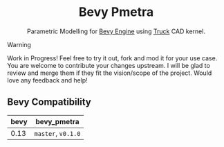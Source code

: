 <div align="center">

# Bevy Pmetra

Parametric Modelling for [Bevy Engine][bevy-website] using [Truck][truck-github] CAD kernel.

</div>

> [!WARNING]
> Work in Progress! Feel free to try it out, fork and mod it for your use case. You are welcome to contribute your changes upstream. I will be glad to review and merge them if they fit the vision/scope of the project. Would love any feedback and help!

## Bevy Compatibility

| bevy | bevy_pmetra        |
| ---- | ------------------ |
| 0.13 | `master`, `v0.1.0` |

[bevy-website]: https://bevyengine.org/
[truck-github]: https://github.com/ricosjp/truck
